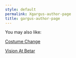 ```yaml
---
style: default
permalink: Xgargus-author-page
title: gargus-author-page
---
```

You may also like:

[Costume Change](http://scp-wiki.net/costume-change)

[Vision At Betar](http://scp-wiki.net/vision-at-betar)
